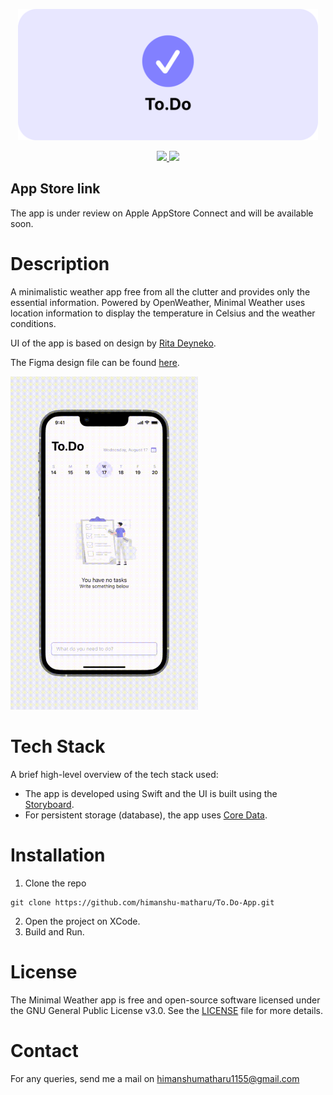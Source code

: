 <p align="center"><img src="thumbnail.png" width="480" alt="thumbnail"></p>

<div align="center">
<a href="https://github.com/himanshu-matharu/Minimalist-Weather-App/releases">
<img src='https://img.shields.io/badge/version-1.0.0-blue'>
</a>
<a href="https://github.com/himanshu-matharu/Minimalist-Weather-App/blob/main/LICENSE">
<img src="https://img.shields.io/badge/License-GPLv3-blue.svg"/>
</a>
</div>

## App Store link
The app is under review on Apple AppStore Connect and will be available soon.

# Description
A minimalistic weather app free from all the clutter and provides only the essential information.
Powered by OpenWeather, Minimal Weather uses location information to display the temperature in Celsius and the weather conditions.

UI of the app is based on design by <a href="https://www.behance.net/gallery/72614427/To-Do-App-Concept?tracking_source=search_projects%7Cminimal%20todo%20app">Rita Deyneko</a>.

The Figma design file can be found <a href="https://www.figma.com/file/Nx32afmJ52mImzVqvqKbdo/To.Do-iOS-App?node-id=0%3A1">here</a>.

<div>
<img src="preview.gif" height="auto" width="300" alt="preview"/>
</div>

# Tech Stack
A brief high-level overview of the tech stack used:
- The app is developed using Swift and the UI is built using the <a href="https://developer.apple.com/documentation/uikit/uistoryboard">Storyboard</a>.
- For persistent storage (database), the app uses <a href="https://developer.apple.com/documentation/coredata">Core Data</a>.

# Installation

1. Clone the repo
```git
git clone https://github.com/himanshu-matharu/To.Do-App.git
```
2. Open the project on XCode.
3. Build and Run.

# License
The Minimal Weather app is free and open-source software licensed under the GNU General Public License v3.0. See the <a href="https://github.com/himanshu-matharu/Minimalist-Weather-App/blob/main/LICENSE">LICENSE</a> file for more details.

# Contact
For any queries, send me a mail on himanshumatharu1155@gmail.com
